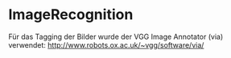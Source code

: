 # ImageRecognition
Für das Tagging der Bilder wurde der VGG Image Annotator (via) verwendet: http://www.robots.ox.ac.uk/~vgg/software/via/